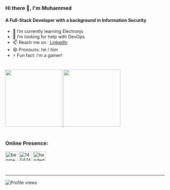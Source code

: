 ### Hi there 👋, I'm Muhammed
#### A Full-Stack Developer with a background in Information Security
- 🌱 I’m currently learning Electronjs
- 🤔 I’m looking for help with DevOps
- 📫 Reach me on :  [LinkedIn](linkedin.com/in/benmeddah-mohamed/)
- 😄 Pronouns: he / him
- ⚡ Fun fact: i'm a gamer!
<br>
<div>
  <a href="https://github.com/benmeddah">
  <img height="180em" src="https://github-readme-stats.vercel.app/api?username=benmeddah&show_icons=true&include_all_commits=true&count_private=true&theme=dark"/>
  <img height="180em" src="https://github-readme-stats.vercel.app/api/top-langs/?username=benmeddah&layout=compact&langs_count=6&count_private=true&theme=dark"/>
  </a>
</div> 
<br>

<h3 align="left">Online Presence:</h3>
<p align="left">
<a href="https://linkedin.com/in/benmeddah-mohamed" target="blank"><img align="center" src="https://raw.githubusercontent.com/rahuldkjain/github-profile-readme-generator/master/src/images/icons/Social/linked-in-alt.svg" alt="benmeddah-mohamed" height="30" width="40" /></a>
<a href="https://stackoverflow.com/users/14047417" target="blank"><img align="center" src="https://raw.githubusercontent.com/rahuldkjain/github-profile-readme-generator/master/src/images/icons/Social/stack-overflow.svg" alt="14047417" height="30" width="40" /></a>
<a href="https://discord.com/users/711284847859204119" target="blank"><img align="center" src="https://raw.githubusercontent.com/rahuldkjain/github-profile-readme-generator/master/src/images/icons/Social/discord.svg" alt="handed#4357" height="30" width="40" /></a>
</p>
<br>
<hr>

![Profile views](https://komarev.com/ghpvc/?username=benmeddah)
